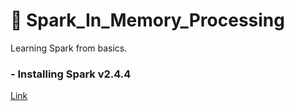 # :memo: Spark_In_Memory_Processing

Learning Spark from basics.

### - Installing Spark v2.4.4 
[Link](https://github.com/priyansh19/Spark_In_Memory_Processing/blob/master/Installing_Spark/README.md)
